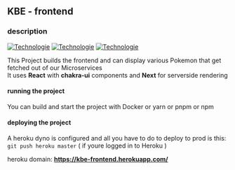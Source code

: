 ## KBE - frontend

### description
[![Technologie](https://img.shields.io/badge/17.0.2-react-blue)](https://es.reactjs.org/)
[![Technologie](https://img.shields.io/badge/12.0.2-next-yellow)](https://nextjs.org/)
[![Technologie](https://img.shields.io/badge/1.8.3-chakra--ui%2Freact-brightgreen)](https://chakra-ui.com/)

This Project builds the frontend and can display various Pokemon that get fetched out of our Microservices <br/>
It uses **React** with **chakra-ui** components and **Next** for serverside rendering<br/>

#### running the project

You can build and start the project with Docker or yarn or pnpm or npm

#### deploying the project

A heroku dyno is configured and all you have to do to deploy to prod is this: `git push heroku master` ( if youre logged
in to Heroku )

heroku domain: **https://kbe-frontend.herokuapp.com/**

